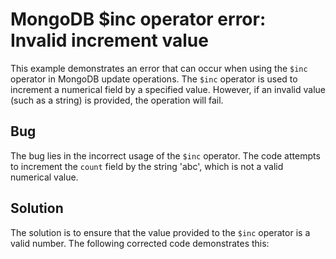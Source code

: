 # MongoDB $inc operator error: Invalid increment value
This example demonstrates an error that can occur when using the `$inc` operator in MongoDB update operations. The `$inc` operator is used to increment a numerical field by a specified value. However, if an invalid value (such as a string) is provided, the operation will fail.

## Bug
The bug lies in the incorrect usage of the `$inc` operator.  The code attempts to increment the `count` field by the string 'abc', which is not a valid numerical value.

## Solution
The solution is to ensure that the value provided to the `$inc` operator is a valid number. The following corrected code demonstrates this:
